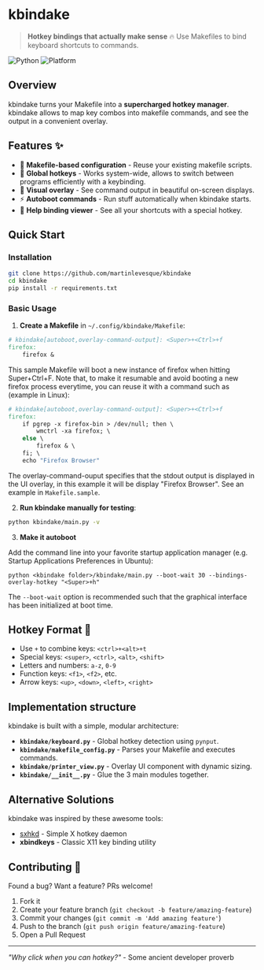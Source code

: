 # kbindake

> **Hotkey bindings that actually make sense** 🔥
> Use Makefiles to bind keyboard shortcuts to commands.

![Python](https://img.shields.io/badge/python-3.7+-blue.svg)
![Platform](https://img.shields.io/badge/platform-cross--platform-green.svg)

## Overview

kbindake turns your Makefile into a **supercharged hotkey manager**. kbindake allows to map key combos into makefile commands, and see the output in a convenient overlay.

## Features ✨

- 🎯 **Makefile-based configuration** - Reuse your existing makefile scripts.
- 🚀 **Global hotkeys** - Works system-wide, allows to switch between programs efficiently with a keybinding.
- 🎨 **Visual overlay** - See command output in beautiful on-screen displays.
- ⚡ **Autoboot commands** - Run stuff automatically when kbindake starts.
- 🔧 **Help binding viewer** - See all your shortcuts with a special hotkey.

## Quick Start

### Installation

```bash
git clone https://github.com/martinlevesque/kbindake
cd kbindake
pip install -r requirements.txt
```

### Basic Usage

1. **Create a Makefile** in `~/.config/kbindake/Makefile`:

```makefile
# kbindake[autoboot,overlay-command-output]: <Super>+<Ctrl>+f
firefox:
	firefox &
```

This sample Makefile will boot a new instance of firefox when hitting Super+Ctrl+F. Note that, to make it resumable and avoid booting a new firefox process everytime, you can reuse it with a command such as (example in Linux):

```makefile
# kbindake[autoboot,overlay-command-output]: <Super>+<Ctrl>+f
firefox:
	if pgrep -x firefox-bin > /dev/null; then \
		wmctrl -xa firefox; \
	else \
		firefox & \
	fi; \
	echo "Firefox Browser"
```

The overlay-command-ouput specifies that the stdout output is displayed in the UI overlay, in this example it will be display "Firefox Browser".
See an example in `Makefile.sample`.

2. **Run kbindake manually for testing**:

```bash
python kbindake/main.py -v
```

3. **Make it autoboot**

Add the command line into your favorite startup application manager (e.g. Startup Applications Preferences in Ubuntu):

```
python <kbindake folder>/kbindake/main.py --boot-wait 30 --bindings-overlay-hotkey "<Super>+h"
```

The `--boot-wait` option is recommended such that the graphical interface has been initialized at boot time.

## Hotkey Format 📝

- Use `+` to combine keys: `<ctrl>+<alt>+t`
- Special keys: `<super>`, `<ctrl>`, `<alt>`, `<shift>`
- Letters and numbers: `a-z`, `0-9`
- Function keys: `<f1>`, `<f2>`, etc.
- Arrow keys: `<up>`, `<down>`, `<left>`, `<right>`

## Implementation structure

kbindake is built with a simple, modular architecture:

- **`kbindake/keyboard.py`** - Global hotkey detection using `pynput`.
- **`kbindake/makefile_config.py`** - Parses your Makefile and executes commands.
- **`kbindake/printer_view.py`** - Overlay UI component with dynamic sizing.
- **`kbindake/__init__.py`** - Glue the 3 main modules together.

## Alternative Solutions

kbindake was inspired by these awesome tools:

- [sxhkd](https://github.com/baskerville/sxhkd) - Simple X hotkey daemon
- **xbindkeys** - Classic X11 key binding utility

## Contributing 🤝

Found a bug? Want a feature? PRs welcome!

1. Fork it
2. Create your feature branch (`git checkout -b feature/amazing-feature`)
3. Commit your changes (`git commit -m 'Add amazing feature'`)
4. Push to the branch (`git push origin feature/amazing-feature`)
5. Open a Pull Request

---

*"Why click when you can hotkey?"* - Some ancient developer proverb
